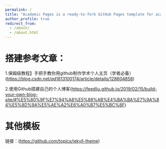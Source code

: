 ```yaml
---
permalink: /
title: "Academic Pages is a ready-to-fork GitHub Pages template for academic personal websites"
author_profile: true
redirect_from: 
  - /about/
  - /about.html
---
```


搭建参考文章：
======
1.保姆级教程】手把手教你用github制作学术个人主页（学者必备）(https://blog.csdn.net/qd1813100174/article/details/128604858)

2.使用Github搭建自己的个人博客(https://feedliu.github.io/2019/02/15/build-your-own-blog-site/#%E5%80%9F%E7%94%A8%E5%88%AB%E4%BA%BA%E7%9A%84%E5%8D%9A%E5%AE%A2%E6%A0%B7%E5%BC%8F)

其他模板
======
链接：(https://github.com/topics/jekyll-theme)

